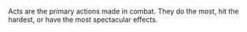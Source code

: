 Acts are the primary actions made in combat. They do the most, hit the hardest, or have the most spectacular effects.